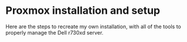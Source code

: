 # Proxmox installation and setup

Here are the steps to recreate my own installation, with all of the tools to properly manage the Dell r730xd server.
